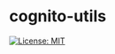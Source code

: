 # cognito-utils
[![License: MIT](https://img.shields.io/badge/License-MIT-blue.svg)](https://opensource.org/licenses/MIT)